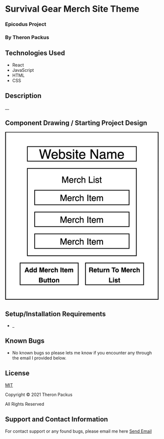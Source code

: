 # Survival Gear Merch Site Theme

### Epicodus Project

### By Theron Packus

## Technologies Used

* React
* JavaScript
* HTML
* CSS

## Description
__

## Component Drawing / Starting Project Design

![Component Drawing](./src/Img/component-drawing.png)

## Setup/Installation Requirements

* _


## Known Bugs

- No known bugs so please lets me know if you encounter any through the email I provided below.

## License

[MIT](LICENSE.txt)

Copyright © 2021 Theron Packus

All Rights Reserved

## Support and Contact Information

For contact support or any found bugs, please email me here <a href = "mailto: tlpackus@gamil.com">Send Email</a>
